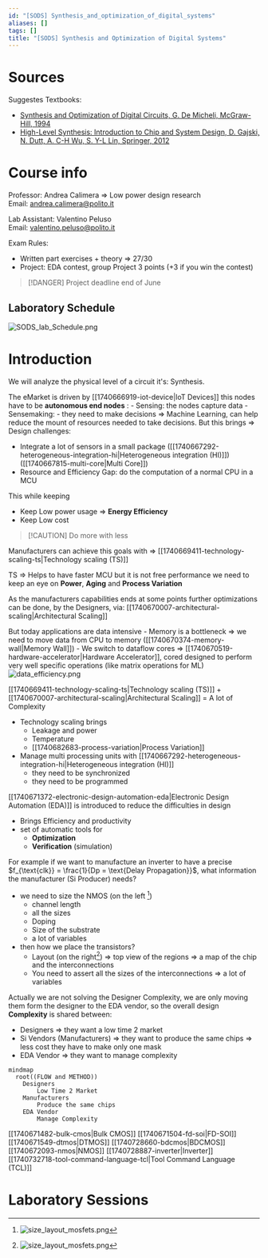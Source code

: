 ```yaml
---
id: "[SODS] Synthesis_and_optimization_of_digital_systems"
aliases: []
tags: []
title: "[SODS] Synthesis and Optimization of Digital Systems"
---
```


# Sources 

Suggestes Textbooks:
 - [Synthesis and Optimization of Digital Circuits, G. De Micheli, McGraw-Hill, 1994](https://openlibrary.org/books/OL1432084M/Synthesis_and_optimization_of_digital_circuits)  
 - [High-Level Synthesis: Introduction to Chip and System Design, D. Gajski, N. Dutt, A. C-H Wu, S. Y-L Lin, Springer, 2012](https://openlibrary.org/works/OL18247032W/High-level_synthesis?edition=key%3A/books/OL1560195M)
 
# Course info 
Professor: Andrea Calimera => Low power design research  
Email: [andrea.calimera@polito.it](mailto::andrea.calimera@polito.it) 

Lab Assistant: Valentino Peluso  
Email: [valentino.peluso@polito.it](mailto::valentino.peluso@polito.it)

Exam Rules:
 - Written part exercises + theory => 27/30 
 - Project: EDA contest, group Project 3 points (+3 if you win the contest)
> [!DANGER] Project deadline end of June 


## Laboratory Schedule
![SODS_lab_Schedule.png](assets/imgs/SODS_lab_Schedule.png)

# Introduction 

We will analyze the physical level of a circuit it's: Synthesis.

The eMarket is driven by [[1740666919-iot-device|IoT Devices]] this nodes have to be **autonomous end nodes** :
    - Sensing: the nodes capture data 
    - Sensemaking: 
        - they need to make decisions => Machine Learning, can help reduce the mount of resources needed to take decisions. 
But this brings => Design challenges:
- Integrate a lot of sensors in a small package ([[1740667292-heterogeneous-integration-hi|Heterogeneous integration (HI)]]) ([[1740667815-multi-core|Multi Core]])
- Resource and Efficiency Gap: do the computation of a normal CPU in a MCU 

This while keeping 
- Keep Low power usage => **Energy Efficiency** 
- Keep Low cost

> [!CAUTION]  Do more with less


Manufacturers can achieve this goals with => [[1740669411-technology-scaling-ts|Technology scaling (TS)]] 

TS => Helps to have faster MCU but it is not free performance 
we need to keep an eye on **Power**, **Aging** and **Process Variation**

As the manufacturers capabilities ends at some points further optimizations can be done, by the Designers, via: 
[[1740670007-architectural-scaling|Architectural Scaling]] 

But today applications are data intensive
    - Memory is a bottleneck => we need to move data from CPU to memory ([[1740670374-memory-wall|Memory Wall]])
    - We switch to dataflow cores => [[1740670519-hardware-accelerator|Hardware Accelerator]], cored designed to perform very well specific operations (like matrix operations for ML) 
     ![data_efficiency.png](assets/imgs/data_efficiency.png)

[[1740669411-technology-scaling-ts|Technology scaling (TS)]] + [[1740670007-architectural-scaling|Architectural Scaling]] = A lot of Complexity  
- Technology scaling brings
    - Leakage and power 
    - Temperature 
    - [[1740682683-process-variation|Process Variation]]
- Manage multi processing units with [[1740667292-heterogeneous-integration-hi|Heterogeneous integration (HI)]] 
    - they need to be synchronized 
    - they need to be programmed

[[1740671372-electronic-design-automation-eda|Electronic Design Automation (EDA)]] is introduced to reduce the difficulties in design 
- Brings Efficiency and productivity 
- set of automatic tools for 
    - **Optimization**
    - **Verification** (simulation)

For example if we want to manufacture an inverter to have a precise $f_{\text{clk}} = \frac{1}{Dp = \text{Delay Propagation}}$, 
what information the manufacturer (Si Producer) needs? 
- we need to size the NMOS (on the left [^1])
    - channel length
    - all the sizes 
    - Doping
    - Size of the substrate
    - a lot of variables 
- then how we place the transistors?
    - Layout (on the right[^1]) => top view of the regions => a map of the chip and the interconnections  
    - You need to assert all the sizes of the interconnections => a lot of variables 


Actually we are not solving the Designer Complexity, we are only moving them form the designer to the EDA 
vendor, so the overall design **Complexity** is shared between: 
- Designers => they want a low time 2 market
- Si Vendors (Manufacturers) => they want to produce the same chips => less cost they have to make only one mask
- EDA Vendor => they want to manage complexity
```mermaid
mindmap
  root((FLOW and METHOD))
    Designers
        Low Time 2 Market 
    Manufacturers
        Produce the same chips
    EDA Vendor
        Manage Complexity
```

[[1740671482-bulk-cmos|Bulk CMOS]]
[[1740671504-fd-soi|FD-SOI]]
[[1740671549-dtmos|DTMOS]]
[[1740728660-bdcmos|BDCMOS]]
[[1740672093-nmos|NMOS]]
[[1740728887-inverter|Inverter]]
[[1740732718-tool-command-language-tcl|Tool Command Language (TCL)]]

[^1]: ![size_layout_mosfets.png](assets/imgs/size_layout_mosfets.png)

# Laboratory Sessions 































